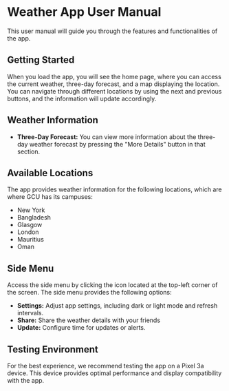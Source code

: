 # Weather App User Manual

This user manual will guide you through the features and functionalities of the app.

## Getting Started

When you load the app, you will see the home page, where you can access the current weather, three-day forecast, and a map displaying the location. You can navigate through different locations by using the next and previous buttons, and the information will update accordingly.

## Weather Information

- **Three-Day Forecast:** You can view more information about the three-day weather forecast by pressing the "More Details" button in that section.

## Available Locations

The app provides weather information for the following locations, which are where GCU has its campuses:

- New York
- Bangladesh
- Glasgow
- London
- Mauritius
- Oman

## Side Menu

Access the side menu by clicking the icon located at the top-left corner of the screen. The side menu provides the following options:

- **Settings:** Adjust app settings, including dark or light mode and refresh intervals.
- **Share:** Share the weather details with your friends
- **Update:** Configure time for updates or alerts.

## Testing Environment

For the best experience, we recommend testing the app on a Pixel 3a device. This device provides optimal performance and display compatibility with the app.
